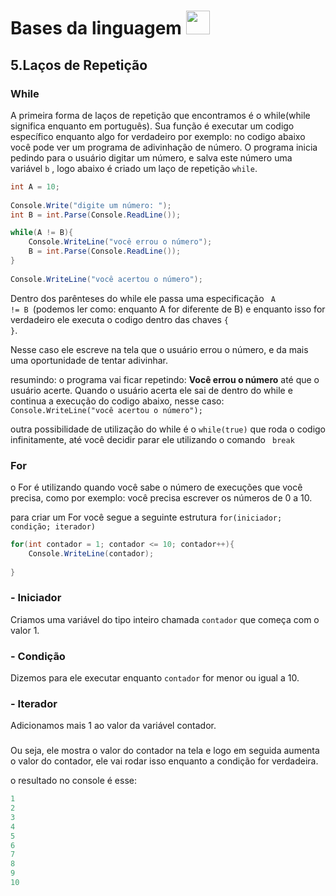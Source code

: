 <h1>
Bases da linguagem 
<img width="38" height="38" src="https://user-images.githubusercontent.com/59585859/172028663-4f118447-3888-44c0-95d6-fa0d850499d5.png">
</h1>



<h2>5.Laços de Repetição</h2>

<h3>While</h3>
A primeira forma de laços de repetição que encontramos é o while(while significa enquanto em português). Sua função é executar um codigo específico enquanto algo for verdadeiro
por exemplo: 
no codigo abaixo você pode ver um programa de adivinhação de número. O programa inicia pedindo para o usuário digitar um número, e salva este número
uma variável <code>b</code> , logo abaixo é criado um laço de repetição <code>while</code>.
  

```c#
int A = 10;
    
Console.Write("digite um número: ");
int B = int.Parse(Console.ReadLine());

while(A != B){
	Console.WriteLine("você errou o número");
	B = int.Parse(Console.ReadLine());
}
	
Console.WriteLine("você acertou o número");  
```



Dentro dos parênteses do while ele passa uma especificação <code> A != B </code>(podemos ler como: enquanto A for diferente de B) e enquanto isso for verdadeiro ele executa o codigo dentro
das chaves <code>{ }</code>. 

Nesse caso ele escreve na tela que o usuário errou o número, e da mais uma oportunidade de tentar adivinhar.

 resumindo: o programa vai ficar repetindo: <b>Você errou o número</b> até que o usuário acerte. Quando o usuário acerta ele sai de dentro do while e continua 
 a execução do codigo abaixo, nesse caso: <code> Console.WriteLine("você acertou o número"); </code>
 
<p>
outra possibilidade de utilização do while é o <code>while(true)</code> que roda o codigo infinitamente, até você decidir parar ele utilizando o comando 
<code> break </code>
</p>

<h3>For</h3>

o For é utilizando quando você sabe o número de execuções que você precisa, como por exemplo: você precisa escrever os números de 0 a 10.

para criar um For você segue a seguinte estrutura <code>for(iniciador; condição; iterador)</code> 

```c#
for(int contador = 1; contador <= 10; contador++){
	Console.WriteLine(contador);
	
}
```
<h3>
- Iniciador
</h3>
Criamos uma variável do tipo inteiro chamada <code>contador</code> que começa com o valor 1. 
<h3>
- Condição
</h3>
Dizemos para ele executar enquanto <code>contador</code> for menor ou igual a 10.
<h3>
- Iterador
</h3>
Adicionamos mais 1 ao valor da variável contador.
<h3></h3>
Ou seja, ele mostra o valor do contador na tela e logo em seguida aumenta o valor do contador, ele vai rodar isso enquanto a condição for verdadeira. 

o resultado no console é esse:


```c#
1
2
3
4
5
6
7
8
9
10
```
